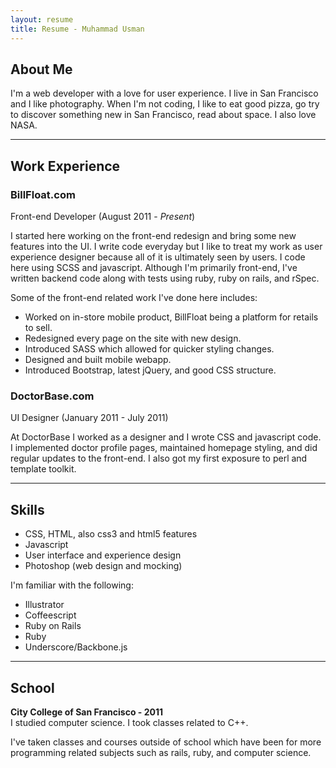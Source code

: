 ```yaml
---
layout: resume
title: Resume - Muhammad Usman
---
```


<div class="section">

<h2> About Me </h2>
  <p>
    I'm a web developer with a love for user experience. I live in San
    Francisco and I like photography. When I'm not coding, I like to eat
    good pizza, go try to discover something new in San Francisco, read
    about space. I also love NASA.
  </p>
</div>
<hr/>
<div class="section">

<h2> Work Experience </h2>


<h3>BillFloat.com</h3>
<div class="job_subtitle">
  <span class="position_there">
  Front-end Developer
  </span>
  <span class="time_there">
    (August 2011 - <em>Present</em>)
  </span>
</div>
<p>
  I started here working on the front-end redesign and bring some new
  features into the UI. I write code everyday but I like to treat my work
  as user experience designer because all of it is ultimately seen by
  users. I code here using SCSS and javascript.
  Although I'm primarily front-end, I've written backend code along with
  tests using ruby, ruby on rails, and rSpec.
</p>
<p>
Some of the front-end related work I've done here includes:
<ul>
  <li>Worked on in-store mobile product, BillFloat being a platform for retails to sell.</li>
  <li>Redesigned every page on the site with new design.</li>
  <li>Introduced SASS which allowed for quicker styling changes.</li>
  <li>Designed and built mobile webapp.</li>
  <li>Introduced Bootstrap, latest jQuery, and good CSS structure.</li>
</ul>

</p>

<h3>DoctorBase.com</h3>
<div class="job_subtitle">
<span class="position_there">
  UI Designer
</span>
<span class="time_there">
  (January 2011 - July 2011)
</span>
</div>
  <p>
    At DoctorBase I worked as a designer and I wrote CSS and javascript
code. I implemented doctor profile pages, maintained homepage styling,
and did regular updates to the front-end. I also got my first exposure
to perl and template toolkit.
  </p>
</div>

<hr/>
<div class="section">
<h2> Skills </h2>
  <p>
    <ul>
      <li>CSS, HTML, also css3 and html5 features</li>
      <li>Javascript</li>
<li>User interface and experience design</li>
<li>Photoshop (web design and mocking)</li>
    </ul>
<div class="minor">
  I'm familiar with the following:
  <ul>
    <li>Illustrator</li>
    <li>Coffeescript</li>
    <li>Ruby on Rails</li>
    <li>Ruby</li>
    <li>Underscore/Backbone.js</li>
  </ul>
</div>
  </p>
</div>

<hr/>
<div class="section">
<h2> School </h2>
<p>
  <strong>City College of San Francisco  - 2011</strong><br/>
  I studied computer science. I took classes related to C++.
</p>
<p>
  I've taken classes and courses outside of school which have been for
more programming related subjects such as rails, ruby, and computer science. 
</p>
</div>

